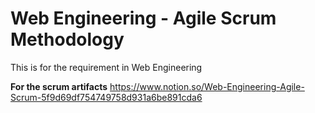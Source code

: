 # Web Engineering - Agile Scrum Methodology
This is for the requirement in Web Engineering

**For the scrum artifacts**
https://www.notion.so/Web-Engineering-Agile-Scrum-5f9d69df754749758d931a6be891cda6
